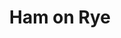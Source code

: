 ---
title: "Ham on Rye"
authors:
- Charles Bukowski
year: 1982
goodreads: 38501
rating: 4
tags:
- Fiction
---